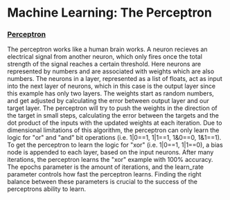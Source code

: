 # Machine Learning: The Perceptron

### [Perceptron](perceptron.py)

The perceptron works like a human brain works. A neuron recieves an electrical signal from another neuron,
which only fires once the total strength of the signal reaches a certain threshold. Here neurons are represented
by numbers and are associated with weights which are also numbers. The neurons in a layer, represented as a list of 
floats, act as input into the next layer of neurons, which in this case is the output layer since this example has only
two layers. The weights start as random numbers, and get adjusted by calculating the error between output layer and 
our target layer. The perceptron will try to push the weights in the direction of the target in small steps, calculating
the error between the targets and the dot product of the inputs with the updated weights at each iteration. Due to dimensional
limitations of this algorithm, the perceptron can only learn the logic for "or" and "and" bit operations (i.e. 1|0==1, 1|1==1, 1&0==0, 1&1==1).
To get the perceptron to learn the logic for "xor" (i.e. 1|0==1, 1|1==0), a bias node is appended to each layer, based on
the input neurons. After many iterations, the perceptron learns the "xor" example with 100% accuracy. The epochs parameter is the
amount of iterations, and the learn_rate parameter controls how fast the perceptron learns. Finding the right balance between
these parameters is crucial to the success of the perceptrons ability to learn.
